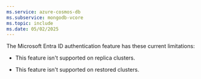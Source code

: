 ```yaml
---
ms.service: azure-cosmos-db
ms.subservice: mongodb-vcore
ms.topic: include
ms.date: 05/02/2025
---
```


The Microsoft Entra ID authentication feature has these current limitations:

- This feature isn't supported on replica clusters.

- This feature isn't supported on restored clusters.
